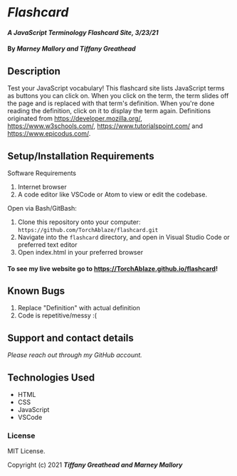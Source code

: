 # _Flashcard_

#### _A JavaScript Terminology Flashcard Site, 3/23/21_

#### By _**Marney Mallory and Tiffany Greathead**_

## Description

Test your JavaScript vocabulary! This flashcard site lists JavaScript terms as buttons you can click on. When you click on the term, the term slides off the page and is replaced with that term's definition. When you're done reading the definition, click on it to display the term again. Definitions originated from https://developer.mozilla.org/, https://www.w3schools.com/, https://www.tutorialspoint.com/ and https://www.epicodus.com/.

## Setup/Installation Requirements

Software Requirements

1. Internet browser
2. A code editor like VSCode or Atom to view or edit the codebase.

Open via Bash/GitBash:

1. Clone this repository onto your computer:
   `https://github.com/TorchAblaze/flashcard.git`
2. Navigate into the `flashcard` directory, and open in Visual Studio Code or preferred text editor
3. Open index.html in your preferred browser

#### To see my live website go to https://TorchAblaze.github.io/flashcard!

## Known Bugs

1. Replace "Definition" with actual definition
2. Code is repetitive/messy :(

## Support and contact details

_Please reach out through my GitHub account._

## Technologies Used

- HTML
- CSS
- JavaScript
- VSCode

### License

MIT License.

Copyright (c) 2021 **_Tiffany Greathead and Marney Mallory_**
